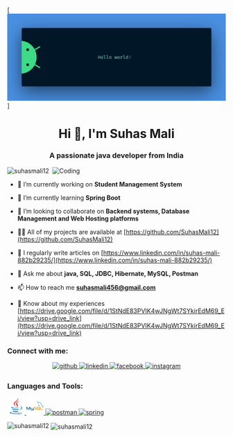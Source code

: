 [![MasterHead](https://raw.githubusercontent.com/ahmadhassan7/ahmadhassan7/master/resources/banner.png)]
<h1 align="center">Hi 👋, I'm Suhas Mali</h1>
<h3 align="center">A passionate java developer from India</h3>
<img align="right" alt="Coding" width="400" src="https://cdn.dribbble.com/users/1162077/screenshots/3848914/programmer.gif">

<p align="left"> <img src="https://komarev.com/ghpvc/?username=suhasmali12&label=Profile%20views&color=0e75b6&style=flat" alt="suhasmali12" /> </p>

- 🔭 I’m currently working on **Student Management System**

- 🌱 I’m currently learning **Spring Boot**

- 👯 I’m looking to collaborate on **Backend systems, Database Management and Web Hosting platforms**

- 👨‍💻 All of my projects are available at [https://github.com/SuhasMali12](https://github.com/SuhasMali12)

- 📝 I regularly write articles on [https://www.linkedin.com/in/suhas-mali-882b29235/](https://www.linkedin.com/in/suhas-mali-882b29235/)

- 💬 Ask me about **java, SQL, JDBC, Hibernate, MySQL, Postman**

- 📫 How to reach me **suhasmali456@gmail.com**

- 📄 Know about my experiences [https://drive.google.com/file/d/1StNdE83PVIK4wJNgWt7SYkirEdM69_Ej/view?usp=drive_link](https://drive.google.com/file/d/1StNdE83PVIK4wJNgWt7SYkirEdM69_Ej/view?usp=drive_link)

<h3 align="left">Connect with me:</h3>
<div align="center">
<a href="https://github.com/SuhasMali12" target="_blank">
<img src=https://img.shields.io/badge/github-%2324292e.svg?&style=for-the-badge&logo=github&logoColor=white alt=github style="margin-bottom: 5px;" />
</a>
<a href="https://linkedin.com/in/suhasmali" target="_blank">
<img src=https://img.shields.io/badge/linkedin-%231E77B5.svg?&style=for-the-badge&logo=linkedin&logoColor=white alt=linkedin style="margin-bottom: 5px;" />
</a>
<a href="https://www.facebook.com/suhasmali" target="_blank">
<img src=https://img.shields.io/badge/facebook-%232E87FB.svg?&style=for-the-badge&logo=facebook&logoColor=white alt=facebook style="margin-bottom: 5px;" />
</a>
<a href="https://instagram.com/_suhas_mali_" target="_blank">
<img src=https://img.shields.io/badge/instagram-%23000000.svg?&style=for-the-badge&logo=instagram&logoColor=white alt=instagram style="margin-bottom: 5px;" />
</a>  
</div> 

<h3 align="left">Languages and Tools:</h3>
<p align="left"> <a href="https://www.java.com" target="_blank" rel="noreferrer"> <img src="https://raw.githubusercontent.com/devicons/devicon/master/icons/java/java-original.svg" alt="java" width="40" height="40"/> </a> <a href="https://www.mysql.com/" target="_blank" rel="noreferrer"> <img src="https://raw.githubusercontent.com/devicons/devicon/master/icons/mysql/mysql-original-wordmark.svg" alt="mysql" width="40" height="40"/> </a> <a href="https://postman.com" target="_blank" rel="noreferrer"> <img src="https://www.vectorlogo.zone/logos/getpostman/getpostman-icon.svg" alt="postman" width="40" height="40"/> </a> <a href="https://spring.io/" target="_blank" rel="noreferrer"> <img src="https://www.vectorlogo.zone/logos/springio/springio-icon.svg" alt="spring" width="40" height="40"/> </a> </p>

<p><img align="left" src="https://github-readme-stats.vercel.app/api/top-langs?username=suhasmali12&show_icons=true&locale=en&layout=compact" alt="suhasmali12" /></p>

<p>&nbsp;<img align="center" src="https://github-readme-stats.vercel.app/api?username=suhasmali12&show_icons=true&locale=en" alt="suhasmali12" /></p>
